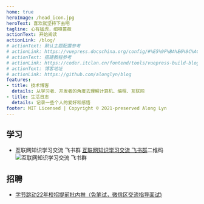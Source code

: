 ```yaml
---
home: true
heroImage: /head_icon.jpg
heroText: 喜欢就坚持下去吧
tagline: 心有猛虎，细嗅蔷薇
actionText: 开始阅读
actionLink: /blog/
# actionText: 默认主题配置参考
# actionLink: https://vuepress.docschina.org/config/#%E5%9F%BA%E6%9C%AC%E9%85%8D%E7%BD%AE-basic-config
# actionText: 搭建教程参考
# actionLink: https://coder.itclan.cn/fontend/tools/vuepress-build-blog/#%E5%9F%BA%E6%9C%AC%E9%85%8D%E7%BD%AE
# actionText: 博客地址
# actionLink: https://github.com/alonglyn/blog
features:
- title: 技术博客
  details: 从学习者、开发者的角度去理解计算机、编程、互联网
- title: 生活日志
  details: 记录一些个人的爱好和感悟
footer: MIT Licensed | Copyright © 2021-preserved Along Lyn
---
```

## 学习

- 互联网知识学习交流 飞书群
[互联网知识学习交流 飞书群](https://qkj5yux2b9.feishu.cn/invite/member/A5qpIhmi2JXqMZsS)二维码
![互联网知识学习交流 飞书群](/img/飞书学习群.png)

## 招聘
- [字节跳动22年校招提前批内推（免笔试，微信区交流指导面试)](https://alonglyn.github.io/job/2022)